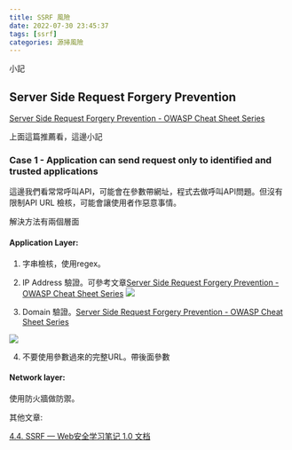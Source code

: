 ```yaml
---
title: SSRF 風險
date: 2022-07-30 23:45:37
tags: [ssrf]
categories: 源掃風險
---
```



小記

<!--more-->

## Server Side Request Forgery Prevention

[Server Side Request Forgery Prevention - OWASP Cheat Sheet Series](https://cheatsheetseries.owasp.org/cheatsheets/Server_Side_Request_Forgery_Prevention_Cheat_Sheet.html#case-1-application-can-send-request-only-to-identified-and-trusted-applications)

上面這篇推薦看，這邊小記
###  Case 1 - Application can send request only to identified and trusted applications

這邊我們看常常呼叫API，可能會在參數帶網址，程式去做呼叫API問題。但沒有限制API URL 檢核，可能會讓使用者作惡意事情。

解決方法有兩個層面

#### Application Layer:

1. 字串檢核，使用regex。
2. IP Address 驗證。可參考文章[Server Side Request Forgery Prevention - OWASP Cheat Sheet Series](https://cheatsheetseries.owasp.org/cheatsheets/Server_Side_Request_Forgery_Prevention_Cheat_Sheet.html#ip-address)
![](https://i.imgur.com/rM29CQt.png)


3. Domain 驗證。[Server Side Request Forgery Prevention - OWASP Cheat Sheet Series](https://cheatsheetseries.owasp.org/cheatsheets/Server_Side_Request_Forgery_Prevention_Cheat_Sheet.html#domain-name)

![](https://i.imgur.com/lKWyyl8.png)

4. 不要使用參數過來的完整URL。帶後面參數

#### Network layer: 

使用防火牆做防禦。


其他文章:

[4.4. SSRF — Web安全学习笔记 1.0 文档](https://websec.readthedocs.io/zh/latest/vuln/ssrf.html)